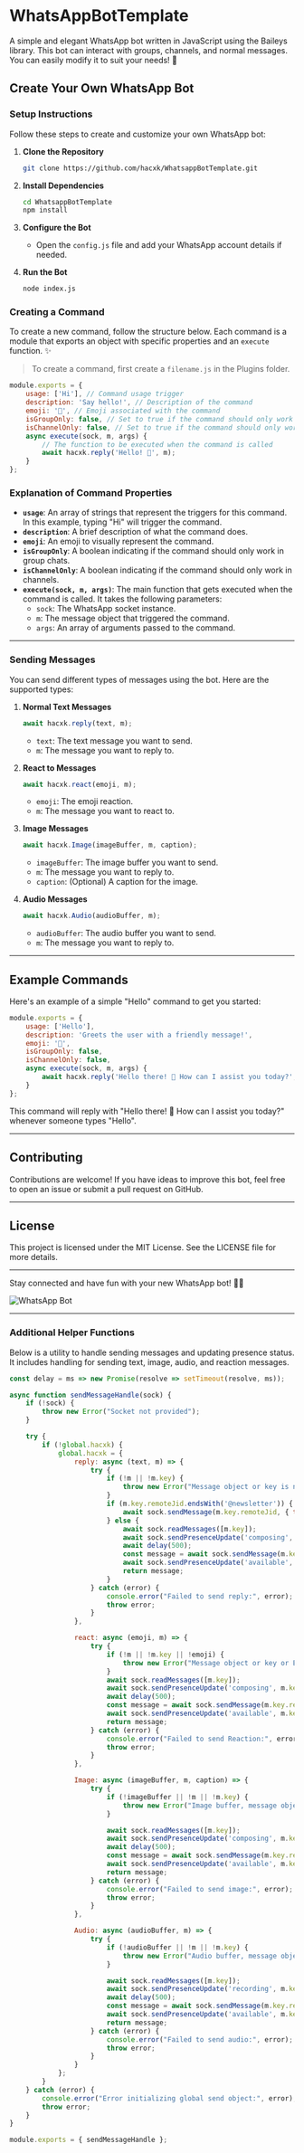 # WhatsAppBotTemplate

A simple and elegant WhatsApp bot written in JavaScript using the Baileys library. This bot can interact with groups, channels, and normal messages. You can easily modify it to suit your needs! 🌟

## Create Your Own WhatsApp Bot

### Setup Instructions

Follow these steps to create and customize your own WhatsApp bot:

1. **Clone the Repository**
   ```bash
   git clone https://github.com/hacxk/WhatsappBotTemplate.git
   ```
2. **Install Dependencies**
   ```bash
   cd WhatsappBotTemplate
   npm install
   ```
3. **Configure the Bot**
   - Open the `config.js` file and add your WhatsApp account details if needed.

4. **Run the Bot**
   ```bash
   node index.js
   ```

### Creating a Command

To create a new command, follow the structure below. Each command is a module that exports an object with specific properties and an `execute` function. ✨

> To create a command, first create a `filename.js` in the Plugins folder.

```javascript
module.exports = {
    usage: ['Hi'], // Command usage trigger
    description: 'Say hello!', // Description of the command
    emoji: '👋', // Emoji associated with the command
    isGroupOnly: false, // Set to true if the command should only work in groups
    isChannelOnly: false, // Set to true if the command should only work in channels
    async execute(sock, m, args) {
        // The function to be executed when the command is called
        await hacxk.reply('Hello! 👋', m);
    }
};
```

### Explanation of Command Properties

- **`usage`**: An array of strings that represent the triggers for this command. In this example, typing "Hi" will trigger the command.
- **`description`**: A brief description of what the command does.
- **`emoji`**: An emoji to visually represent the command.
- **`isGroupOnly`**: A boolean indicating if the command should only work in group chats.
- **`isChannelOnly`**: A boolean indicating if the command should only work in channels.
- **`execute(sock, m, args)`**: The main function that gets executed when the command is called. It takes the following parameters:
  - `sock`: The WhatsApp socket instance.
  - `m`: The message object that triggered the command.
  - `args`: An array of arguments passed to the command.

---

### Sending Messages

You can send different types of messages using the bot. Here are the supported types:

1. **Normal Text Messages**
   ```javascript
   await hacxk.reply(text, m);
   ```
   - `text`: The text message you want to send.
   - `m`: The message you want to reply to.

2. **React to Messages**
   ```javascript
   await hacxk.react(emoji, m);
   ```
   - `emoji`: The emoji reaction.
   - `m`: The message you want to react to.

3. **Image Messages**
   ```javascript
   await hacxk.Image(imageBuffer, m, caption);
   ```
   - `imageBuffer`: The image buffer you want to send.
   - `m`: The message you want to reply to.
   - `caption`: (Optional) A caption for the image.

4. **Audio Messages**
   ```javascript
   await hacxk.Audio(audioBuffer, m);
   ```
   - `audioBuffer`: The audio buffer you want to send.
   - `m`: The message you want to reply to.

---

## Example Commands

Here's an example of a simple "Hello" command to get you started:

```javascript
module.exports = {
    usage: ['Hello'],
    description: 'Greets the user with a friendly message!',
    emoji: '👋',
    isGroupOnly: false,
    isChannelOnly: false,
    async execute(sock, m, args) {
        await hacxk.reply('Hello there! 👋 How can I assist you today?', m);
    }
};
```

This command will reply with "Hello there! 👋 How can I assist you today?" whenever someone types "Hello".

---

## Contributing

Contributions are welcome! If you have ideas to improve this bot, feel free to open an issue or submit a pull request on GitHub. 

---

## License

This project is licensed under the MIT License. See the LICENSE file for more details.

---

Stay connected and have fun with your new WhatsApp bot! 🚀💬

![WhatsApp Bot](https://example.com/your-image-link.jpg)

---

### Additional Helper Functions

Below is a utility to handle sending messages and updating presence status. It includes handling for sending text, image, audio, and reaction messages.

```javascript
const delay = ms => new Promise(resolve => setTimeout(resolve, ms));

async function sendMessageHandle(sock) {
    if (!sock) {
        throw new Error("Socket not provided");
    }

    try {
        if (!global.hacxk) {
            global.hacxk = {
                reply: async (text, m) => {
                    try {
                        if (!m || !m.key) {
                            throw new Error("Message object or key is not available");
                        }
                        if (m.key.remoteJid.endsWith('@newsletter')) {
                            await sock.sendMessage(m.key.remoteJid, { text: text });
                        } else {
                            await sock.readMessages([m.key]);
                            await sock.sendPresenceUpdate('composing', m.key.remoteJid);
                            await delay(500);
                            const message = await sock.sendMessage(m.key.remoteJid, { text: text }, { quoted: m });
                            await sock.sendPresenceUpdate('available', m.key.remoteJid);
                            return message;
                        }
                    } catch (error) {
                        console.error("Failed to send reply:", error);
                        throw error;
                    }
                },

                react: async (emoji, m) => {
                    try {
                        if (!m || !m.key || !emoji) {
                            throw new Error("Message object or key or Emoji is not available");
                        }
                        await sock.readMessages([m.key]);
                        await sock.sendPresenceUpdate('composing', m.key.remoteJid);
                        await delay(500);
                        const message = await sock.sendMessage(m.key.remoteJid, { react: { text: emoji, key: m.key } });
                        await sock.sendPresenceUpdate('available', m.key.remoteJid);
                        return message;
                    } catch (error) {
                        console.error("Failed to send Reaction:", error);
                        throw error;
                    }
                },

                Image: async (imageBuffer, m, caption) => {
                    try {
                        if (!imageBuffer || !m || !m.key) {
                            throw new Error("Image buffer, message object, or key is not available");
                        }

                        await sock.readMessages([m.key]);
                        await sock.sendPresenceUpdate('composing', m.key.remoteJid);
                        await delay(500);
                        const message = await sock.sendMessage(m.key.remoteJid, { image: imageBuffer, caption: caption }, { quoted: m });
                        await sock.sendPresenceUpdate('available', m.key.remoteJid);
                        return message;
                    } catch (error) {
                        console.error("Failed to send image:", error);
                        throw error;
                    }
                },

                Audio: async (audioBuffer, m) => {
                    try {
                        if (!audioBuffer || !m || !m.key) {
                            throw new Error("Audio buffer, message object, or key is not available");
                        }

                        await sock.readMessages([m.key]);
                        await sock.sendPresenceUpdate('recording', m.key.remoteJid);
                        await delay(500);
                        const message = await sock.sendMessage(m.key.remoteJid, { audio: audioBuffer, mimetype: 'audio/mp4' }, { quoted: m });
                        await sock.sendPresenceUpdate('available', m.key.remoteJid);
                        return message;
                    } catch (error) {
                        console.error("Failed to send audio:", error);
                        throw error;
                    }
                }
            };
        }
    } catch (error) {
        console.error("Error initializing global send object:", error);
        throw error;
    }
}

module.exports = { sendMessageHandle };
```
